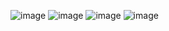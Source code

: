 ![image](https://github.com/user-attachments/assets/3c1b8276-40f5-4ab8-9002-29fbc2182b1e)
![image](https://github.com/user-attachments/assets/019ad340-2564-456a-a91b-ed763a31209a)
![image](https://github.com/user-attachments/assets/38eb3606-8742-4172-9fe9-bdd274d92e16)
![image](https://github.com/user-attachments/assets/764f7763-1f25-4013-b157-8436b63d16cd)

